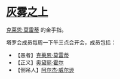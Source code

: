 # [灰雾之上](../特殊地点/灰雾之上.md)

[克莱恩·莫雷蒂](../主角身份/克莱恩·莫雷蒂.md) 的金手指。

塔罗会成员每周一下午三点会开会，成员包括：

+ 【愚者】[克莱恩·莫雷蒂](../主角身份/克莱恩·莫雷蒂.md)
+ 【正义】[奥黛丽·霍尔](../人物/奥黛丽·霍尔.md) 
+ 【倒吊人】[阿尔杰·威尔逊](../人物/阿尔杰·威尔逊.md)

